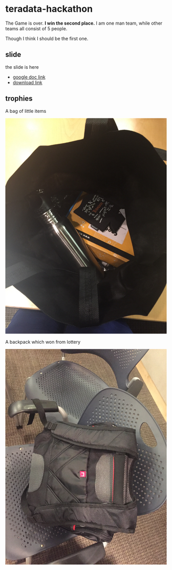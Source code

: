 # teradata-hackathon

The Game is over.  **I win the second place.** I am one man team, while other teams all consist of 5 people.


Though I think I should be the first one.


## slide

the slide is here

  - [google doc link](https://docs.google.com/presentation/d/1mVsrrdnOQo-8fLp6yMlNVs1ryoaELtZOmBrJVopGu2U/edit?usp=sharing)
  - [download link](https://raw.githubusercontent.com/BenBBear/teradata-hackathon/master/files/Teradata%20Presentation.pdf)
  
  
## trophies

A bag of little items

![](https://raw.githubusercontent.com/BenBBear/teradata-hackathon/master/files/bag.jpg)


A backpack which won from lottery


![](https://raw.githubusercontent.com/BenBBear/teradata-hackathon/master/files/bp.jpg)
